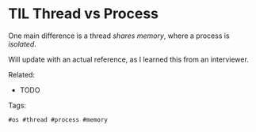 # TIL Thread vs Process

One main difference is a thread *shares memory*, where a process is
*isolated*.

Will update with an actual reference, as I learned this from an
interviewer.

Related:

* TODO

Tags:

	#os #thread #process #memory
